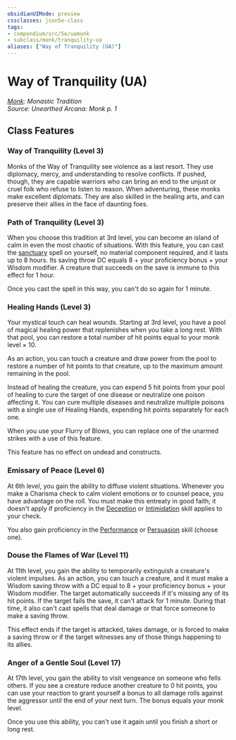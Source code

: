 ```yaml
---
obsidianUIMode: preview
cssclasses: json5e-class
tags:
- compendium/src/5e/uamonk
- subclass/monk/tranquility-ua
aliases: ["Way of Tranquility (UA)"]
---
```

# Way of Tranquility (UA)
*[Monk](monk.md): Monastic Tradition*  
*Source: Unearthed Arcana: Monk p. 1*  


## Class Features

### Way of Tranquility (Level 3)

Monks of the Way of Tranquility see violence as a last resort. They use diplomacy, mercy, and understanding to resolve conflicts. If pushed, though, they are capable warriors who can bring an end to the unjust or cruel folk who refuse to listen to reason. When adventuring, these monks make excellent diplomats. They are also skilled in the healing arts, and can preserve their allies in the face of daunting foes.

### Path of Tranquility (Level 3)

When you choose this tradition at 3rd level, you can become an island of calm in even the most chaotic of situations. With this feature, you can cast the [sanctuary](/Systems/5e/spells/sanctuary.md) spell on yourself, no material component required, and it lasts up to 8 hours. Its saving throw DC equals 8 + your proficiency bonus + your Wisdom modifier. A creature that succeeds on the save is immune to this effect for 1 hour.

Once you cast the spell in this way, you can't do so again for 1 minute.

### Healing Hands (Level 3)

Your mystical touch can heal wounds. Starting at 3rd level, you have a pool of magical healing power that replenishes when you take a long rest. With that pool, you can restore a total number of hit points equal to your monk level × 10.

As an action, you can touch a creature and draw power from the pool to restore a number of hit points to that creature, up to the maximum amount remaining in the pool.

Instead of healing the creature, you can expend 5 hit points from your pool of healing to cure the target of one disease or neutralize one poison affecting it. You can cure multiple diseases and neutralize multiple poisons with a single use of Healing Hands, expending hit points separately for each one.

When you use your Flurry of Blows, you can replace one of the unarmed strikes with a use of this feature.

This feature has no effect on undead and constructs.

### Emissary of Peace (Level 6)

At 6th level, you gain the ability to diffuse violent situations. Whenever you make a Charisma check to calm violent emotions or to counsel peace, you have advantage on the roll. You must make this entreaty in good faith; it doesn't apply if proficiency in the [Deception](/Systems/5e/rules/skills.md#Deception) or [Intimidation](/Systems/5e/rules/skills.md#Intimidation) skill applies to your check.

You also gain proficiency in the [Performance](/Systems/5e/rules/skills.md#Performance) or [Persuasion](/Systems/5e/rules/skills.md#Persuasion) skill (choose one).

### Douse the Flames of War (Level 11)

At 11th level, you gain the ability to temporarily extinguish a creature's violent impulses. As an action, you can touch a creature, and it must make a Wisdom saving throw with a DC equal to 8 + your proficiency bonus + your Wisdom modifier. The target automatically succeeds if it's missing any of its hit points. If the target fails the save, it can't attack for 1 minute. During that time, it also can't cast spells that deal damage or that force someone to make a saving throw.

This effect ends if the target is attacked, takes damage, or is forced to make a saving throw or if the target witnesses any of those things happening to its allies.

### Anger of a Gentle Soul (Level 17)

At 17th level, you gain the ability to visit vengeance on someone who fells others. If you see a creature reduce another creature to 0 hit points, you can use your reaction to grant yourself a bonus to all damage rolls against the aggressor until the end of your next turn. The bonus equals your monk level.

Once you use this ability, you can't use it again until you finish a short or long rest.